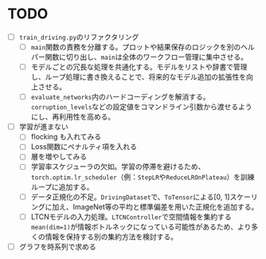 # TODO
* [ ] `train_driving.py`のリファクタリング
    * [ ] `main`関数の責務を分離する。プロットや結果保存のロジックを別のヘルパー関数に切り出し、`main`は全体のワークフロー管理に集中させる。
    * [ ] モデルごとの冗長な処理を共通化する。モデルをリストや辞書で管理し、ループ処理に書き換えることで、将来的なモデル追加の拡張性を向上させる。
    * [ ] `evaluate_networks`内のハードコーディングを解消する。`corruption_levels`などの設定値をコマンドライン引数から渡せるようにし、再利用性を高める。
    
* [ ] 学習が進まない
    * [ ] flocking も入れてみる
    * [ ] Loss関数にペナルティ項を入れる
    * [ ] 層を増やしてみる
    * [ ] 学習率スケジューラの欠如。学習の停滞を避けるため、`torch.optim.lr_scheduler`（例：`StepLR`や`ReduceLROnPlateau`）を訓練ループに追加する。
    * [ ] データ正規化の不足。`DrivingDataset`で、`ToTensor`による[0, 1]スケーリングに加え、ImageNet等の平均と標準偏差を用いた正規化を追加する。
    * [ ] LTCNモデルの入力処理。`LTCNController`で空間情報を集約する`mean(dim=1)`が情報ボトルネックになっている可能性があるため、より多くの情報を保持する別の集約方法を検討する。
* [ ] グラフを時系列で求める